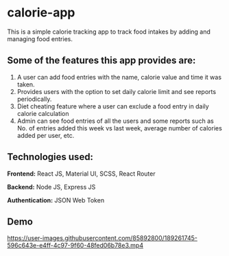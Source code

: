 # calorie-app

This is a simple calorie tracking app to track food intakes by adding and managing food entries. 

## Some of the features this app provides are:
1) A user can add food entries with the name, calorie value and time it was taken.
2) Provides users with the option to set daily calorie limit and see reports periodically.
3) Diet cheating feature where a user can exclude a food entry in daily calorie calculation
4) Admin can see food entries of all the users and some reports such as No. of entries added this week vs last week, average number of calories added per user, etc.

## Technologies used:
**Frontend:** React JS, Material UI, SCSS, React Router

**Backend:** Node JS, Express JS

**Authentication:** JSON Web Token

## Demo
https://user-images.githubusercontent.com/85892800/189261745-596c643e-e4ff-4c97-9f60-48fed06b78e3.mp4
